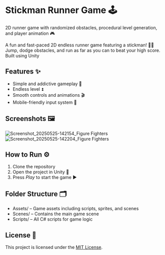 # Stickman Runner Game 🕹
2D runner game with randomized obstacles, procedural level generation, and player animation 🎮

A fun and fast-paced 2D endless runner game featuring a stickman! 🏃‍♂ Jump, dodge obstacles, and run as far as you can to beat your high score. Built using Unity 

## Features ✨

- Simple and addictive gameplay 🔁  
- Endless level ⏫  
- Smooth controls and animations 🎬   
- Mobile-friendly input system 📱

## Screenshots 🖼

![Screenshot_20250525-142154_Figure Fighters](https://github.com/user-attachments/assets/51b963cb-8e87-49e9-b487-cefce3239e50)
![Screenshot_20250525-142204_Figure Fighters](https://github.com/user-attachments/assets/2a404ef1-e0c7-4371-b506-3b6ffe845401)

## How to Run ⚙

1. Clone the repository
2. Open the project in Unity 🧰
3. Press *Play* to start the game ▶

## Folder Structure 🗂

- Assets/ – Game assets including scripts, sprites, and scenes  
- Scenes/ – Contains the main game scene  
- Scripts/ – All C# scripts for game logic

## License 📄

This project is licensed under the [MIT License](LICENSE).
